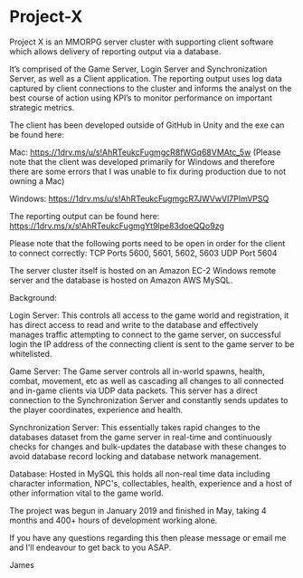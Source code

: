 # Project-X

Project X is an MMORPG server cluster with supporting client software which allows delivery of 
reporting output via a database.

It’s comprised of the Game Server, Login Server and Synchronization Server, as well as a 
Client application. The reporting output uses log data captured by client connections to the 
cluster and informs the analyst on the best course of action using KPI’s to monitor performance 
on important strategic metrics. 

The client has been developed outside of GitHub in Unity and the exe can be found here: 

Mac:
https://1drv.ms/u/s!AhRTeukcFugmgcR8fWGq68VMAtc_5w
(Please note that the client was developed primarily for Windows and therefore there are some errors that I was unable to fix during production due to not owning a Mac)

Windows:
https://1drv.ms/u/s!AhRTeukcFugmgcR7JWVwVl7PImVPSQ

The reporting output can be found here:
https://1drv.ms/x/s!AhRTeukcFugmgYt9lpe83doeQQo9zg

Please note that the following ports need to be open in order for the client to connect correctly:
TCP Ports 5600, 5601, 5602, 5603
UDP Port 5604

The server cluster itself is hosted on an Amazon EC-2 Windows remote server and the database is hosted on Amazon AWS MySQL.

Background:

Login Server:
This controls all access to the game world and registration, it has direct access to read and write to the database and effectively manages traffic attempting to connect to the game server, on successful login the IP address of the connecting client is sent to the game server to be whitelisted.

Game Server:
The Game server controls all in-world spawns, health, combat, movement, etc as well as cascading all changes to all connected and in-game clients via UDP data packets. This server has a direct connection to the Synchronization Server and constantly sends updates to the player coordinates, experience and health.

Synchronization Server:
This essentially takes rapid changes to the databases dataset from the game server in real-time and continuously checks for changes and bulk-updates the database with these changes to avoid database record locking and database network management.

Database:
Hosted in MySQL this holds all non-real time data including character information, NPC's, collectables, health, experience and a host of other information vital to the game world.

The project was begun in January 2019 and finished in May, taking 4 months and 400+ hours of development working alone.

If you have any questions regarding this then please message or email me and I'll endeavour to get back to you ASAP.

James
